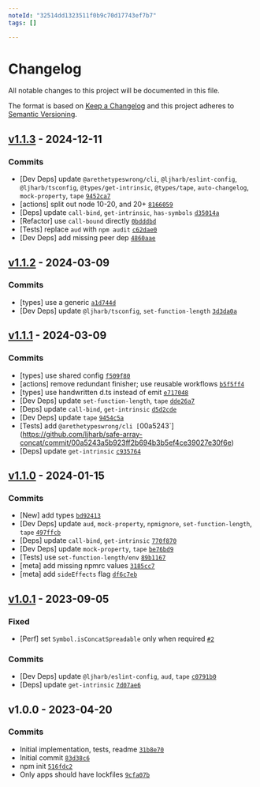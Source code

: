 ```yaml
---
noteId: "32514dd1323511f0b9c70d17743ef7b7"
tags: []

---
```


# Changelog

All notable changes to this project will be documented in this file.

The format is based on [Keep a Changelog](https://keepachangelog.com/en/1.0.0/)
and this project adheres to [Semantic Versioning](https://semver.org/spec/v2.0.0.html).

## [v1.1.3](https://github.com/ljharb/safe-array-concat/compare/v1.1.2...v1.1.3) - 2024-12-11

### Commits

- [Dev Deps] update `@arethetypeswrong/cli`, `@ljharb/eslint-config`, `@ljharb/tsconfig`, `@types/get-intrinsic`, `@types/tape`, `auto-changelog`, `mock-property`, `tape` [`9452ca7`](https://github.com/ljharb/safe-array-concat/commit/9452ca7dc6e22d89fb1bbf4f604d3e058a6813c0)
- [actions] split out node 10-20, and 20+ [`8166059`](https://github.com/ljharb/safe-array-concat/commit/8166059134d555337faf7574f40c746deaecfa99)
- [Deps] update `call-bind`, `get-intrinsic`, `has-symbols` [`d35014a`](https://github.com/ljharb/safe-array-concat/commit/d35014a2f8240ca70c336ef694744726b03a042b)
- [Refactor] use `call-bound` directly [`0bdddbd`](https://github.com/ljharb/safe-array-concat/commit/0bdddbdbdd887f12ecc58ee9fd1f358ec13560d3)
- [Tests] replace `aud` with `npm audit` [`c62dae0`](https://github.com/ljharb/safe-array-concat/commit/c62dae04b6eb56c460132fdd6e10de432228757e)
- [Dev Deps] add missing peer dep [`4860aae`](https://github.com/ljharb/safe-array-concat/commit/4860aae938375ae69ecf1c8d6caf58632ca57715)

## [v1.1.2](https://github.com/ljharb/safe-array-concat/compare/v1.1.1...v1.1.2) - 2024-03-09

### Commits

- [types] use a generic [`a1d744d`](https://github.com/ljharb/safe-array-concat/commit/a1d744d749033c91f0c108b28ac6dbc6016ecce4)
- [Dev Deps] update `@ljharb/tsconfig`, `set-function-length` [`3d3da0a`](https://github.com/ljharb/safe-array-concat/commit/3d3da0ab110bce21f466381c5d09f93200a20f85)

## [v1.1.1](https://github.com/ljharb/safe-array-concat/compare/v1.1.0...v1.1.1) - 2024-03-09

### Commits

- [types] use shared config [`f509f80`](https://github.com/ljharb/safe-array-concat/commit/f509f80fb2dd9734c309ccb59ca9451c5a5de885)
- [actions] remove redundant finisher; use reusable workflows [`b5f5ff4`](https://github.com/ljharb/safe-array-concat/commit/b5f5ff497976a48e291788b26b741cd4f3d388eb)
- [types] use handwritten d.ts instead of emit [`e717048`](https://github.com/ljharb/safe-array-concat/commit/e717048433b52d3a3240b7c697b5736756ed296e)
- [Dev Deps] update `set-function-length`, `tape` [`dde26a7`](https://github.com/ljharb/safe-array-concat/commit/dde26a7600ebe8ebc8f45d1bf8f1a970175604d8)
- [Deps] update `call-bind`, `get-intrinsic` [`d5d2cde`](https://github.com/ljharb/safe-array-concat/commit/d5d2cde9e5b7179d00d85e007b80b138969c5968)
- [Dev Deps] update `tape` [`9454c5a`](https://github.com/ljharb/safe-array-concat/commit/9454c5a3beacb08200b4b00b7ffa54a572cb76ab)
- [Tests] add `@arethetypeswrong/cli [`00a5243`](https://github.com/ljharb/safe-array-concat/commit/00a5243a5b923ff2b694b3b5ef4ce39027e30f6e)
- [Deps] update `get-intrinsic` [`c935764`](https://github.com/ljharb/safe-array-concat/commit/c9357646c3923a1351dca21f175b2b421dd15da5)

## [v1.1.0](https://github.com/ljharb/safe-array-concat/compare/v1.0.1...v1.1.0) - 2024-01-15

### Commits

- [New] add types [`bd92413`](https://github.com/ljharb/safe-array-concat/commit/bd92413643b2bd0ad62e854172fad129d3899dc1)
- [Dev Deps] update `aud`, `mock-property`, `npmignore`, `set-function-length`, `tape` [`497ffcb`](https://github.com/ljharb/safe-array-concat/commit/497ffcbb271ad61752756ec363ad5b9400e4d367)
- [Deps] update `call-bind`, `get-intrinsic` [`770f870`](https://github.com/ljharb/safe-array-concat/commit/770f8704d3751b947c7f4772d9ee38d8bcdecf44)
- [Dev Deps] update `mock-property`, `tape` [`be76bd9`](https://github.com/ljharb/safe-array-concat/commit/be76bd958fa73607a105122a8770677ecbdf78f0)
- [Tests] use `set-function-length/env` [`89b1167`](https://github.com/ljharb/safe-array-concat/commit/89b116758d91ad521f963cccf056f9a3f0b18c20)
- [meta] add missing npmrc values [`3185cc7`](https://github.com/ljharb/safe-array-concat/commit/3185cc7a6773baf625c65bb58ffb9b7ee5f3306e)
- [meta] add `sideEffects` flag [`df6c7eb`](https://github.com/ljharb/safe-array-concat/commit/df6c7ebca7f2fd2f152fe2c2a2260d21728e70a3)

## [v1.0.1](https://github.com/ljharb/safe-array-concat/compare/v1.0.0...v1.0.1) - 2023-09-05

### Fixed

- [Perf] set `Symbol.isConcatSpreadable` only when required [`#2`](https://github.com/ljharb/safe-array-concat/issues/2)

### Commits

- [Dev Deps] update `@ljharb/eslint-config`, `aud`, `tape` [`c0791b0`](https://github.com/ljharb/safe-array-concat/commit/c0791b00b74e70113921c32d4d1fd494b7e8f555)
- [Deps] update `get-intrinsic` [`7d07ae6`](https://github.com/ljharb/safe-array-concat/commit/7d07ae69d512bb3b6fb2131f1c824b5ffd85af9f)

## v1.0.0 - 2023-04-20

### Commits

- Initial implementation, tests, readme [`31b8e70`](https://github.com/ljharb/safe-array-concat/commit/31b8e709bbba4b01ebc51cc15cdcc7012fe58341)
- Initial commit [`83d38c6`](https://github.com/ljharb/safe-array-concat/commit/83d38c6f4cde453063393482d9129b134d403d0a)
- npm init [`516fdc2`](https://github.com/ljharb/safe-array-concat/commit/516fdc2bef306ec13f98b1f1b49c929b5308907f)
- Only apps should have lockfiles [`9cfa07b`](https://github.com/ljharb/safe-array-concat/commit/9cfa07b9112107b5ba22c74baca8cb80934a09f2)
